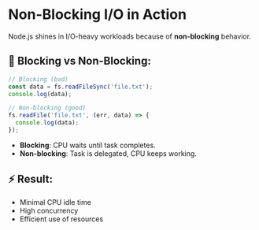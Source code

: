 # Non-Blocking I/O in Action

Node.js shines in I/O-heavy workloads because of **non-blocking** behavior.

## 🧪 Blocking vs Non-Blocking:

```js
// Blocking (bad)
const data = fs.readFileSync('file.txt');
console.log(data);

// Non-blocking (good)
fs.readFile('file.txt', (err, data) => {
  console.log(data);
});
```

- **Blocking**: CPU waits until task completes.
- **Non-blocking**: Task is delegated, CPU keeps working.

## ⚡ Result:

- Minimal CPU idle time
- High concurrency
- Efficient use of resources
